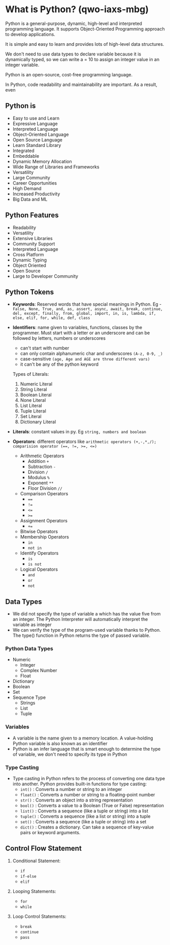 # What is Python? (qwo-iaxs-mbg)

Python is a general-purpose, dynamic, high-level and interpreted programming
language. It supports Object-Oriented Programming approach to develop
applications.

It is simple and easy to learn and provides lots of high-level data structures.

We don't need to use data types to declare variable because it is dynamically
typed, so we can write a = 10 to assign an integer value in an integer
variable.

Python is an open-source, cost-free programming language.

In Python, code readability and maintainability are important. As a result, even

## Python is

- Easy to use and Learn
- Expressive Language
- Interpreted Language
- Object-Oriented Language
- Open Source Language
- Learn Standard Library
- Integrated
- Embeddable
- Dynamic Memory Allocation
- Wide Range of Libraries and Frameworks
- Versatility
- Large Community
- Career Opportunities
- High Demand
- Increased Productivity
- Big Data and ML

## Python Features

- Readability
- Versatility
- Extensive Libraries
- Community Support
- Interpreted Language
- Cross Platform
- Dynamic Typing
- Object Oriented
- Open Source
- Large to Developer Community

## Python Tokens

- **Keywords**: Reserved words that have special meanings in Python. Eg -
  `False, None, True, and, as, assert, async, await, break, continue, del, except, finally, from, global, import, in, is, lambda, if, else, elif, for, while, def, class`
- **Identifiers**: name given to variables, functions, classes by the
  programmer. Must start with a letter or an underscore and can be followed by
  letters, numbers or underscores

  - can't start with number
  - can only contain alphanumeric char and underscores `(A-z, 0-9, _)`
  - case-sensitive `(age, Age and AGE are three different vars)`
  - it can't be any of the python keyword

  Types of Literals:

  1. Numeric Literal
  2. String Literal
  3. Boolean Literal
  4. None Literal
  5. List Literal
  6. Tuple Literal
  7. Set Literal
  8. Dictionary Literal

- **Literals**: constant values in py. Eg `string, numbers and boolean`
- **Operators**: different operators like
  `arithmetic operators (+,-,*,/); comparision operator (==, !=, >=, <=)`
  - Arithmetic Operators
    - Addition `+`
    - Subtraction `-`
    - Division `/`
    - Modulus `%`
    - Exponent `**`
    - Floor Division `//`
  - Comparison Operators
    - `==`
    - `!=`
    - `<=`
    - `>=`
  - Assignment Operators
    - `+=`
  - Bitwise Operators
  - Membership Operators
    - `in`
    - `not in`
  - Identify Operators
    - `is`
    - `is not`
  - Logical Operators
    - `and`
    - `or`
    - `not`

## Data Types

- We did not specify the type of variable a which has the value five from an
  integer. The Python Interpreter will automatically interpret the variable as
  integer
- We can verify the type of the program-used variable thanks to Python. The
  type() function in Python returns the type of passed variable.

### Python Data Types

- Numeric
  - Integer
  - Complex Number
  - Float
- Dictionary
- Boolean
- Set
- Sequence Type
  - Strings
  - List
  - Tuple

### Variables

- A variable is the name given to a memory location. A value-holding Python
  variable is also known as an identifier
- Python is an infer language that is smart enough to determine the type of
  variable, we don't need to specify its type in Python

### Type Casting

- Type casting in Python refers to the process of converting one data type into
  another. Python provides built-in functions for type casting:
  - `int()` : Converts a number or string to an integer
  - `float()` : Converts a number or string to a floating-point number
  - `str()` : Converts an object into a string representation
  - `bool()` : Converts a value to a Boolean (True or False) representation
  - `list()` : Converts a sequence (like a tuple or string) into a list
  - `tuple()` : Converts a sequence (like a list or string) into a tuple
  - `set()` : Converts a sequence (like a tuple or string) into a set
  - `dict()` : Creates a dictionary. Can take a sequence of key-value pairs or
    keyword arguments.

## Control Flow Statement

1. Conditional Statement:

   - `if`
   - `if-else`
   - `elif`

2. Looping Statements:

   - `for`
   - `while`

3. Loop Control Statements:
   - `break`
   - `continue`
   - `pass`
